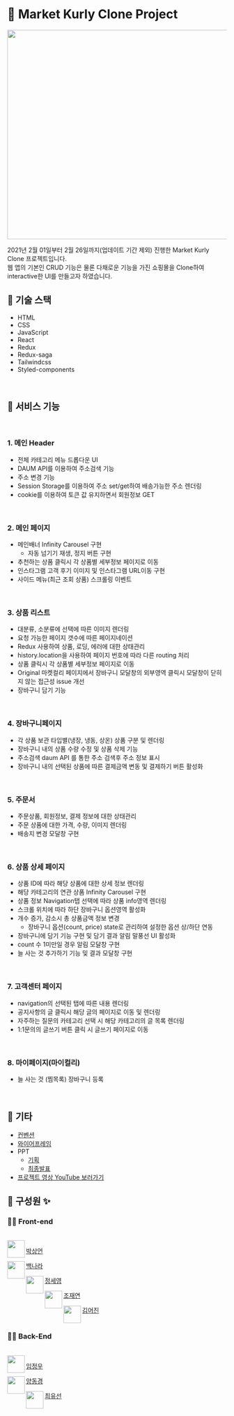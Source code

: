 # 🍇 Market Kurly Clone Project

<img src="/Kurlabo-Preview.gif" width="800" height="480"/>

2021년 2월 01일부터 2월 26일까지(업데이트 기간 제외) 진행한 Market Kurly Clone 프로젝트입니다. <br>
웹 앱의 기본인 CRUD 기능은 물론 다채로운 기능을 가진 쇼핑몰을 Clone하여 interactive한 UI를 만들고자 하였습니다.

## 🎒 기술 스택

- HTML
- CSS
- JavaScript
- React
- Redux
- Redux-saga
- Tailwindcss
- Styled-components

<br>

## 🚀 서비스 기능

<br>

### 1. 메인 Header

- 전체 카테고리 메뉴 드롭다운 UI
- DAUM API를 이용하여 주소검색 기능
- 주소 변경 기능
- Session Storage를 이용하여 주소 set/get하여 배송가능한 주소 렌더링
- cookie를 이용하여 토큰 값 유지하면서 회원정보 GET

<br>

### 2. 메인 페이지

- 메인배너 Infinity Carousel 구현
  - 자동 넘기기 재생, 정지 버튼 구현
- 추천하는 상품 클릭시 각 상품별 세부정보 페이지로 이동
- 인스타그램 고객 후기 이미지 및 인스타그램 URL이동 구현
- 사이드 메뉴(최근 조회 상품) 스크롤링 이벤트

<br>

### 3. 상품 리스트

- 대분류, 소분류에 선택에 따른 이미지 렌더링
- 요청 가능한 페이지 갯수에 따른 페이지네이션
- Redux 사용하여 상품, 로딩, 에러에 대한 상태관리
- history.location을 사용하여 페이지 번호에 따라 다른 routing 처리
- 상품 클릭시 각 상품별 세부정보 페이지로 이동
- Original 마켓컬리 페이지에서 장바구니 모달창의 외부영역 클릭시 모달창이 닫히지 않는 접근성 issue 개선
- 장바구니 담기 기능

<br>

### 4. 장바구니페이지

- 각 상품 보관 타입별(냉장, 냉동, 상온) 상품 구분 및 렌더링
- 장바구니 내의 상품 수량 수정 및 상품 삭제 기능
- 주소검색 daum API 를 통한 주소 검색후 주소 정보 표시
- 장바구니 내의 선택된 상품에 따른 결제금액 변동 및 결제하기 버튼 활성화

<br>

### 5. 주문서

- 주문상품, 회원정보, 결제 정보에 대한 상태관리
- 주문 상품에 대한 가격, 수량, 이미지 렌더링
- 배송지 변경 모달창 구현

<br>

### 6. 상품 상세 페이지

- 상품 ID에 따라 해당 상품에 대한 상세 정보 렌더링
- 해당 카테고리의 연관 상품 Infinity Carousel 구현
- 상품 정보 Navigation탭 선택에 따라 상품 info영역 렌더링
- 스크롤 위치에 따라 하단 장바구니 옵션영역 활성화
- 개수 증가, 감소시 총 상품금액 정보 변경
  - 장바구니 옵션(count, price) state로 관리하여 설정한 옵션 상/하단 연동
- 장바구니에 담기 기능 구현 및 담기 결과 알림 말풍선 UI 활성화
- count 수 1미만일 경우 알림 모달창 구현
- 늘 사는 것 추가하기 기능 및 결과 모달창 구현

<br>

### 7. 고객센터 페이지

- navigation의 선택된 탭에 따른 내용 렌더링
- 공지사항의 글 클릭시 해당 글의 페이지로 이동 및 렌더링
- 자주하는 질문의 카테고리 선택 시 해당 카테고리의 글 목록 렌더링
- 1:1문의의 글쓰기 버튼 클릭 시 글쓰기 페이지로 이동

<br>

### 8. 마이페이지(마이컬리)

- 늘 사는 것 (찜목록) 장바구니 등록

<br>

## 📌 기타

- [컨벤션](https://github.com/Kurlabo/frontend/blob/develop/CONTRIBUTING.md)
- [와이어프레임](https://www.figma.com/file/9ZA0PoPDP14XQMiI8H1UBC/%EC%BB%AC%EB%9D%BC%EB%B3%B42)
- PPT
  - [기획](https://slides.com/lexkim/title-texttitle-text/)
  - [최종발표](https://www.canva.com/design/DAEXN4RB1Y4/1uDGkPk6x8qQH_xh8iSK0A/view?utm_content=DAEXN4RB1Y4&utm_campaign=designshare&utm_medium=link&utm_source=publishsharelink)
- [프로젝트 영상 YouTube 보러가기](https://github.com/Kurlabo/frontend/blob/develop/CONTRIBUTING.md)

## 🧩 구성원 ✨

### 🧑‍💻 Front-end
<br>

<img align="left" width="40" height="40" src="https://avatars.githubusercontent.com/u/47975991?s=64&v=4">

[박상언](https://github.com/parksaneon)

<img align="left" width="40" height="40" src="https://avatars.githubusercontent.com/u/52344355?v=4">

[백나라](https://github.com/nr-baek)

<img align="left" width="40" height="40" src="https://avatars.githubusercontent.com/u/76701139?s=64&v=4">

[정세영](https://github.com/FE-sophie)

<img align="left" width="40" height="40" src="https://avatars.githubusercontent.com/u/33951916?s=64&v=4">

[조재연](https://github.com/cjy0019)

<img align="left" width="40" height="40" src="https://avatars.githubusercontent.com/u/65955988?s=64&v=4">

[김어진](https://github.com/FE-Lex-Kim)
<br>
<br>

### 🧑‍💻 Back-End
<br>

<img align="left" width="40" height="40" src="https://avatars.githubusercontent.com/u/46559549?s=64&v=4">

[임정우](https://github.com/LimNoah)

<img align="left" width="40" height="40" src="https://avatars.githubusercontent.com/u/68624184?s=64&v=4">

[양동경](https://github.com/theVelopr)

<img align="left" width="40" height="40" src="https://avatars.githubusercontent.com/u/46306263?s=64&v=4">

[최유선](https://github.com/Yus2on)
